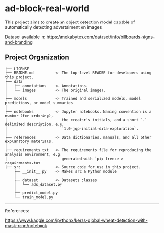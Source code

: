 # ad-block-real-world

This project aims to create an object detection model capable of automatically detecting advertsiment on images.

Dataset available in:
https://mekabytes.com/dataset/info/billboards-signs-and-branding

## Project Organization

    ├── LICENSE
    ├── README.md          <- The top-level README for developers using this project.
    ├── data
    │   ├── annotations    <- Annotations.
    │   └── images         <- The original images.
    │
    ├── models             <- Trained and serialized models, model predictions, or model summaries
    │
    ├── notebooks          <- Jupyter notebooks. Naming convention is a number (for ordering),
    │                         the creator's initials, and a short `-` delimited description, e.g.
    │                         `1.0-jqp-initial-data-exploration`.
    │
    ├── references         <- Data dictionaries, manuals, and all other explanatory materials.
    │
    ├── requirements.txt   <- The requirements file for reproducing the analysis environment, e.g.
    │                         generated with `pip freeze > requirements.txt`
    ├── src                <- Source code for use in this project.
        ├── __init__.py    <- Makes src a Python module
        │
        ├── dataset        <- Datasets classes
        │   └── ads_dataset.py
        │
        ├── predict_model.py
        └── train_model.py

---

References:

https://www.kaggle.com/ipythonx/keras-global-wheat-detection-with-mask-rcnn/notebook
